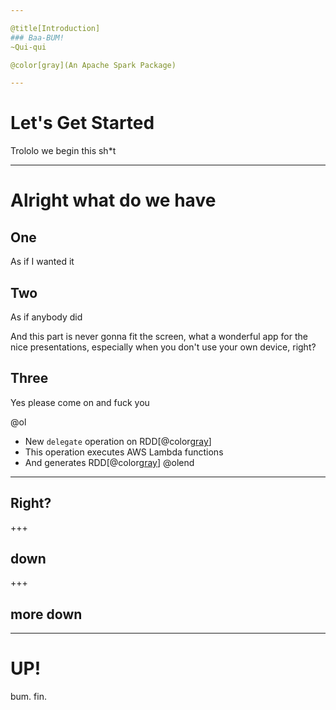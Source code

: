 ```yaml
---

@title[Introduction]
### Baa-BUM!
~Qui-qui

@color[gray](An Apache Spark Package)

---
```


# Let's Get Started
Trololo we begin this sh*t

---

# Alright what do we have

## One 
As if I wanted it

## Two
As if anybody did

And this part is never gonna fit the screen, what a wonderful app for the nice presentations, especially when you don't use your own device, right? 

## Three
Yes please come on and fuck you

@ol
- New `delegate` operation on RDD[@color[gray](AWSTask)]
- This operation executes AWS Lambda functions
- And generates RDD[@color[gray](AWSResult)]
@olend

---

## Right?

+++

## down

+++

## more down

---

# UP!

bum.
fin.
